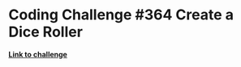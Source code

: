 # Coding Challenge #364 Create a Dice Roller

**[Link to challenge](https://www.reddit.com/r/dailyprogrammer/comments/8s0cy1/20180618_challenge_364_easy_create_a_dice_roller/)**

